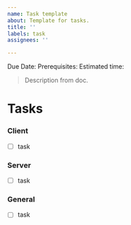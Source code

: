```yaml
---
name: Task template
about: Template for tasks.
title: ''
labels: task
assignees: ''

---
```


Due Date: 
Prerequisites: 
Estimated time:

> Description from doc.

# Tasks

### Client
- [ ] task
### Server
- [ ] task
### General
- [ ] task
